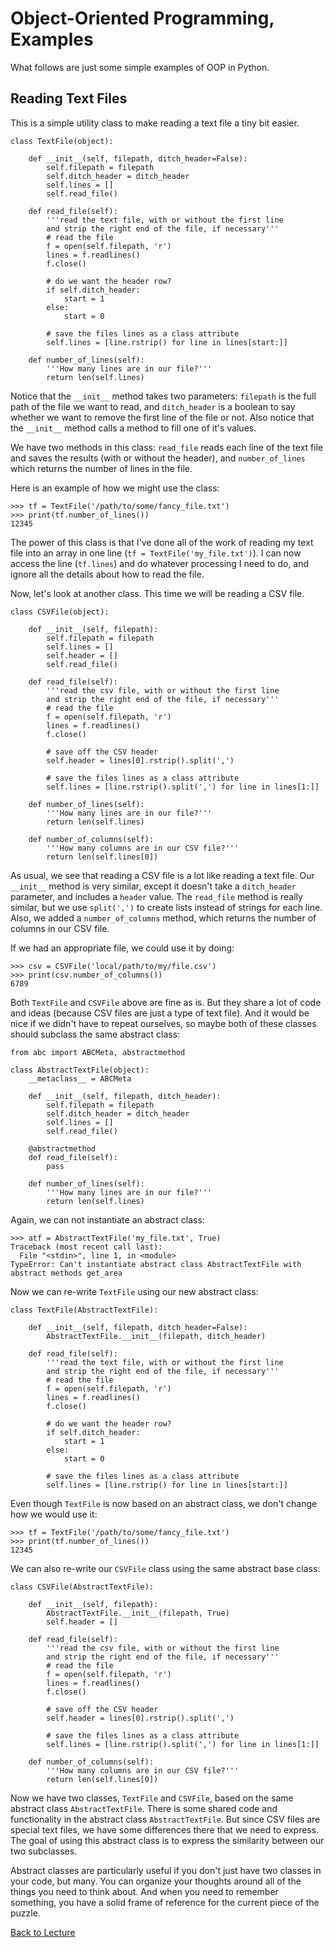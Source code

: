 # Object-Oriented Programming, Examples

What follows are just some simple examples of OOP in Python.

## Reading Text Files

This is a simple utility class to make reading a text file a tiny bit easier.

    class TextFile(object):
    
        def __init__(self, filepath, ditch_header=False):
            self.filepath = filepath
            self.ditch_header = ditch_header
            self.lines = []
            self.read_file()
        
        def read_file(self):
            '''read the text file, with or without the first line
            and strip the right end of the file, if necessary'''
            # read the file
            f = open(self.filepath, 'r')
            lines = f.readlines()
            f.close()
    
            # do we want the header row?
            if self.ditch_header:
                start = 1
            else:
                start = 0
            
            # save the files lines as a class attribute
            self.lines = [line.rstrip() for line in lines[start:]]
        
        def number_of_lines(self):
            '''How many lines are in our file?'''
            return len(self.lines)

Notice that the `__init__` method takes two parameters: `filepath` is the full path of the file we want to read, and `ditch_header` is a boolean to say whether we want to remove the first line of the file or not. Also notice that the `__init__` method calls a method to fill one of it's values.

We have two methods in this class: `read_file` reads each line of the text file and saves the results (with or without the header), and `number_of_lines` which returns the number of lines in the file.

Here is an example of how we might use the class:

    >>> tf = TextFile('/path/to/some/fancy_file.txt')
    >>> print(tf.number_of_lines())
    12345

The power of this class is that I've done all of the work of reading my text file into an array in one line (`tf = TextFile('my_file.txt')`). I can now access the line (`tf.lines`) and do whatever processing I need to do, and ignore all the details about how to read the file.

Now, let's look at another class. This time we will be reading a CSV file.

    class CSVFile(object):
    
        def __init__(self, filepath):
            self.filepath = filepath
            self.lines = []
            self.header = []
            self.read_file()
        
        def read_file(self):
            '''read the csv file, with or without the first line
            and strip the right end of the file, if necessary'''
            # read the file
            f = open(self.filepath, 'r')
            lines = f.readlines()
            f.close()
            
            # save off the CSV header
            self.header = lines[0].rstrip().split(',')
            
            # save the files lines as a class attribute
            self.lines = [line.rstrip().split(',') for line in lines[1:]]
        
        def number_of_lines(self):
            '''How many lines are in our file?'''
            return len(self.lines)
        
        def number_of_columns(self):
            '''How many columns are in our CSV file?'''
            return len(self.lines[0])

As usual, we see that reading a CSV file is a lot like reading a text file. Our `__init__` method is very similar, except it doesn't take a `ditch_header` parameter, and includes a `header` value. The `read_file` method is really similar, but we use `split(',')` to create lists instead of strings for each line. Also, we added a `number_of_columns` method, which returns the number of columns in our CSV file.

If we had an appropriate file, we could use it by doing:

    >>> csv = CSVFile('local/path/to/my/file.csv')
    >>> print(csv.number_of_columns())
    6789

Both `TextFile` and `CSVFile` above are fine as is. But they share a lot of code and ideas (because CSV files are just a type of text file). And it would be nice if we didn't have to repeat ourselves, so maybe both of these classes should subclass the same abstract class:

    from abc import ABCMeta, abstractmethod
    
    class AbstractTextFile(object):
        __metaclass__ = ABCMeta
        
        def __init__(self, filepath, ditch_header):
            self.filepath = filepath
            self.ditch_header = ditch_header
            self.lines = []
            self.read_file()

        @abstractmethod
        def read_file(self):
            pass
            
        def number_of_lines(self):
            '''How many lines are in our file?'''
            return len(self.lines)

Again, we can not instantiate an abstract class:

    >>> atf = AbstractTextFile('my_file.txt', True)
    Traceback (most recent call last):
      File "<stdin>", line 1, in <module>
    TypeError: Can't instantiate abstract class AbstractTextFile with abstract methods get_area

Now we can re-write `TextFile` using our new abstract class:

    class TextFile(AbstractTextFile):
    
        def __init__(self, filepath, ditch_header=False):
            AbstractTextFile.__init__(filepath, ditch_header)
        
        def read_file(self):
            '''read the text file, with or without the first line
            and strip the right end of the file, if necessary'''
            # read the file
            f = open(self.filepath, 'r')
            lines = f.readlines()
            f.close()
    
            # do we want the header row?
            if self.ditch_header:
                start = 1
            else:
                start = 0
            
            # save the files lines as a class attribute
            self.lines = [line.rstrip() for line in lines[start:]]

Even though `TextFile` is now based on an abstract class, we don't change how we would use it:

    >>> tf = TextFile('/path/to/some/fancy_file.txt')
    >>> print(tf.number_of_lines())
    12345

We can also re-write our `CSVFile` class using the same abstract base class:

    class CSVFile(AbstractTextFile):
    
        def __init__(self, filepath):
            AbstractTextFile.__init__(filepath, True)
            self.header = []
        
        def read_file(self):
            '''read the csv file, with or without the first line
            and strip the right end of the file, if necessary'''
            # read the file
            f = open(self.filepath, 'r')
            lines = f.readlines()
            f.close()
            
            # save off the CSV header
            self.header = lines[0].rstrip().split(',')
            
            # save the files lines as a class attribute
            self.lines = [line.rstrip().split(',') for line in lines[1:]]
        
        def number_of_columns(self):
            '''How many columns are in our CSV file?'''
            return len(self.lines[0])
        
Now we have two classes, `TextFile` and `CSVFile`, based on the same abstract class `AbstractTextFile`. There is some shared code and functionality in the abstract class `AbstractTextFile`. But since CSV files are special text files, we have some differences there that we need to express. The goal of using this abstract class is to express the similarity between our two subclasses.

Abstract classes are particularly useful if you don't just have two classes in your code, but many. You can organize your thoughts around all of the things you need to think about. And when you need to remember something, you have a solid frame of reference for the current piece of the puzzle.


[Back to Lecture](lecture_07.md)
